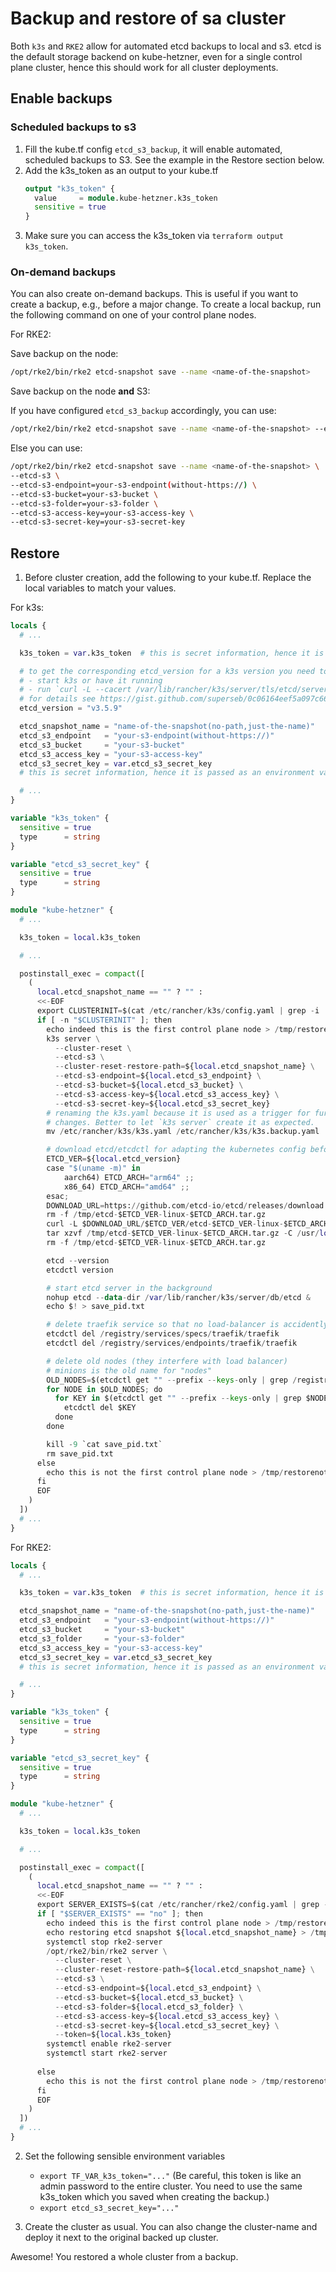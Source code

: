 # Backup and restore of sa cluster

Both `k3s` and `RKE2` allow for automated etcd backups to local and s3. etcd is the default storage backend on
kube-hetzner, even for a single control plane cluster, hence this should work for all cluster deployments.

## Enable backups

### Scheduled backups to s3

1. Fill the kube.tf config `etcd_s3_backup`, it will enable automated, scheduled backups to S3. See the example in the
   Restore section below.
2. Add the k3s_token as an output to your kube.tf
   ```tf
   output "k3s_token" {
     value     = module.kube-hetzner.k3s_token
     sensitive = true
   }
   ```
3. Make sure you can access the k3s_token via `terraform output k3s_token`.

### On-demand backups

You can also create on-demand backups. This is useful if you want to create a backup, e.g., before a major change.
To create a local backup, run the following command on one of your control plane nodes.

For RKE2:

Save backup on the node:

```bash
/opt/rke2/bin/rke2 etcd-snapshot save --name <name-of-the-snapshot>
```

Save backup on the node __and__ S3:

If you have configured `etcd_s3_backup` accordingly, you can use:

```bash
/opt/rke2/bin/rke2 etcd-snapshot save --name <name-of-the-snapshot> --etcd-s3
```

Else you can use:

```bash
/opt/rke2/bin/rke2 etcd-snapshot save --name <name-of-the-snapshot> \
--etcd-s3 \
--etcd-s3-endpoint=your-s3-endpoint(without-https://) \
--etcd-s3-bucket=your-s3-bucket \
--etcd-s3-folder=your-s3-folder \
--etcd-s3-access-key=your-s3-access-key \
--etcd-s3-secret-key=your-s3-secret-key
```

## Restore

1. Before cluster creation, add the following to your kube.tf. Replace the local variables to match your values.

For k3s:

```tf
locals {
  # ...

  k3s_token = var.k3s_token  # this is secret information, hence it is passed as an environment variable

  # to get the corresponding etcd_version for a k3s version you need to
  # - start k3s or have it running
  # - run `curl -L --cacert /var/lib/rancher/k3s/server/tls/etcd/server-ca.crt --cert /var/lib/rancher/k3s/server/tls/etcd/server-client.crt --key /var/lib/rancher/k3s/server/tls/etcd/server-client.key https://127.0.0.1:2379/version`
  # for details see https://gist.github.com/superseb/0c06164eef5a097c66e810fe91a9d408
  etcd_version = "v3.5.9"

  etcd_snapshot_name = "name-of-the-snapshot(no-path,just-the-name)"
  etcd_s3_endpoint   = "your-s3-endpoint(without-https://)"
  etcd_s3_bucket     = "your-s3-bucket"
  etcd_s3_access_key = "your-s3-access-key"
  etcd_s3_secret_key = var.etcd_s3_secret_key
  # this is secret information, hence it is passed as an environment variable

  # ...
}

variable "k3s_token" {
  sensitive = true
  type      = string
}

variable "etcd_s3_secret_key" {
  sensitive = true
  type      = string
}

module "kube-hetzner" {
  # ...

  k3s_token = local.k3s_token

  # ...

  postinstall_exec = compact([
    (
      local.etcd_snapshot_name == "" ? "" :
      <<-EOF
      export CLUSTERINIT=$(cat /etc/rancher/k3s/config.yaml | grep -i '"cluster-init": true')
      if [ -n "$CLUSTERINIT" ]; then
        echo indeed this is the first control plane node > /tmp/restorenotes
        k3s server \
          --cluster-reset \
          --etcd-s3 \
          --cluster-reset-restore-path=${local.etcd_snapshot_name} \
          --etcd-s3-endpoint=${local.etcd_s3_endpoint} \
          --etcd-s3-bucket=${local.etcd_s3_bucket} \
          --etcd-s3-access-key=${local.etcd_s3_access_key} \
          --etcd-s3-secret-key=${local.etcd_s3_secret_key}
        # renaming the k3s.yaml because it is used as a trigger for further downstream
        # changes. Better to let `k3s server` create it as expected.
        mv /etc/rancher/k3s/k3s.yaml /etc/rancher/k3s/k3s.backup.yaml

        # download etcd/etcdctl for adapting the kubernetes config before starting k3s
        ETCD_VER=${local.etcd_version}
        case "$(uname -m)" in
            aarch64) ETCD_ARCH="arm64" ;;
            x86_64) ETCD_ARCH="amd64" ;;
        esac;
        DOWNLOAD_URL=https://github.com/etcd-io/etcd/releases/download
        rm -f /tmp/etcd-$ETCD_VER-linux-$ETCD_ARCH.tar.gz
        curl -L $DOWNLOAD_URL/$ETCD_VER/etcd-$ETCD_VER-linux-$ETCD_ARCH.tar.gz -o /tmp/etcd-$ETCD_VER-linux-$ETCD_ARCH.tar.gz
        tar xzvf /tmp/etcd-$ETCD_VER-linux-$ETCD_ARCH.tar.gz -C /usr/local/bin --strip-components=1
        rm -f /tmp/etcd-$ETCD_VER-linux-$ETCD_ARCH.tar.gz

        etcd --version
        etcdctl version

        # start etcd server in the background
        nohup etcd --data-dir /var/lib/rancher/k3s/server/db/etcd &
        echo $! > save_pid.txt

        # delete traefik service so that no load-balancer is accidently changed
        etcdctl del /registry/services/specs/traefik/traefik
        etcdctl del /registry/services/endpoints/traefik/traefik

        # delete old nodes (they interfere with load balancer)
        # minions is the old name for "nodes"
        OLD_NODES=$(etcdctl get "" --prefix --keys-only | grep /registry/minions/ | cut -c 19-)
        for NODE in $OLD_NODES; do
          for KEY in $(etcdctl get "" --prefix --keys-only | grep $NODE); do
            etcdctl del $KEY
          done
        done

        kill -9 `cat save_pid.txt`
        rm save_pid.txt
      else
        echo this is not the first control plane node > /tmp/restorenotes
      fi
      EOF
    )
  ])
  # ...
}
```

For RKE2:

```tf
locals {
  # ...

  k3s_token = var.k3s_token  # this is secret information, hence it is passed as an environment variable

  etcd_snapshot_name = "name-of-the-snapshot(no-path,just-the-name)"
  etcd_s3_endpoint   = "your-s3-endpoint(without-https://)"
  etcd_s3_bucket     = "your-s3-bucket"
  etcd_s3_folder     = "your-s3-folder"
  etcd_s3_access_key = "your-s3-access-key"
  etcd_s3_secret_key = var.etcd_s3_secret_key
  # this is secret information, hence it is passed as an environment variable

  # ...
}

variable "k3s_token" {
  sensitive = true
  type      = string
}

variable "etcd_s3_secret_key" {
  sensitive = true
  type      = string
}

module "kube-hetzner" {
  # ...

  k3s_token = local.k3s_token

  # ...

  postinstall_exec = compact([
    (
      local.etcd_snapshot_name == "" ? "" :
      <<-EOF
      export SERVER_EXISTS=$(cat /etc/rancher/rke2/config.yaml | grep -q '"server": "https:' && echo "yes" || echo "no")
      if [ "$SERVER_EXISTS" == "no" ]; then
        echo indeed this is the first control plane node > /tmp/restorenotes
        echo restoring etcd snapshot ${local.etcd_snapshot_name} > /tmp/restorenotes
        systemctl stop rke2-server
        /opt/rke2/bin/rke2 server \
          --cluster-reset \
          --cluster-reset-restore-path=${local.etcd_snapshot_name} \
          --etcd-s3 \
          --etcd-s3-endpoint=${local.etcd_s3_endpoint} \
          --etcd-s3-bucket=${local.etcd_s3_bucket} \
          --etcd-s3-folder=${local.etcd_s3_folder} \
          --etcd-s3-access-key=${local.etcd_s3_access_key} \
          --etcd-s3-secret-key=${local.etcd_s3_secret_key} \
          --token=${local.k3s_token}
        systemctl enable rke2-server
        systemctl start rke2-server
      
      else
        echo this is not the first control plane node > /tmp/restorenotes
      fi
      EOF
    )
  ])
  # ...
}
```

2. Set the following sensible environment variables

    - `export TF_VAR_k3s_token="..."` (Be careful, this token is like an admin password to the entire cluster. You need
      to use the same k3s_token which you saved when creating the backup.)
    - `export etcd_s3_secret_key="..."`

3. Create the cluster as usual. You can also change the cluster-name and deploy it next to the original backed up
   cluster.

Awesome! You restored a whole cluster from a backup.
